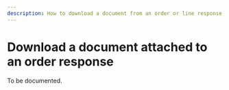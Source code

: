 ```yaml
---
description: How to download a document from an order or line response
---
```


# Download a document attached to an order response

To be documented.

